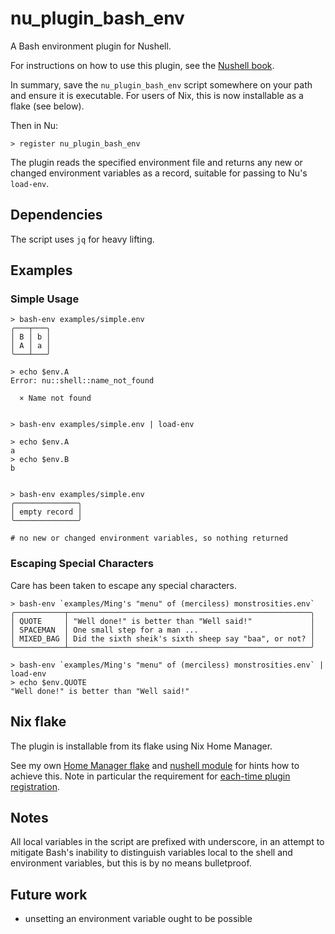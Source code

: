 # nu_plugin_bash_env

A Bash environment plugin for Nushell.

For instructions on how to use this plugin, see the [Nushell book](https://www.nushell.sh/book/plugins.html).

In summary, save the `nu_plugin_bash_env` script somewhere on your path and ensure it is executable.
For users of Nix, this is now installable as a flake (see below).

Then in Nu:
```
> register nu_plugin_bash_env
```

The plugin reads the specified environment file and returns any new or changed environment variables as a record, suitable for passing to Nu's `load-env`.

## Dependencies

The script uses `jq` for heavy lifting.

## Examples

### Simple Usage
```
> bash-env examples/simple.env
╭───┬───╮
│ B │ b │
│ A │ a │
╰───┴───╯

> echo $env.A
Error: nu::shell::name_not_found

  × Name not found


> bash-env examples/simple.env | load-env

> echo $env.A
a
> echo $env.B
b


> bash-env examples/simple.env
╭──────────────╮
│ empty record │
╰──────────────╯

# no new or changed environment variables, so nothing returned

```

### Escaping Special Characters

Care has been taken to escape any special characters.

```
> bash-env `examples/Ming's "menu" of (merciless) monstrosities.env`
╭───────────┬──────────────────────────────────────────────────────╮
│ QUOTE     │ "Well done!" is better than "Well said!"             │
│ SPACEMAN  │ One small step for a man ...                         │
│ MIXED_BAG │ Did the sixth sheik's sixth sheep say "baa", or not? │
╰───────────┴──────────────────────────────────────────────────────╯

> bash-env `examples/Ming's "menu" of (merciless) monstrosities.env` | load-env
> echo $env.QUOTE
"Well done!" is better than "Well said!"
```

## Nix flake

The plugin is installable from its flake using Nix Home Manager.

See my own [Home Manager flake](https://github.com/tesujimath/home.nix/blob/main/flake.nix#L12) and [nushell module](https://github.com/tesujimath/home.nix/blob/main/modules/nushell/default.nix) for hints how to achieve this.  Note in particular the requirement for [each-time plugin registration](https://github.com/tesujimath/home.nix/blob/main/modules/nushell/config.nu#L761).

## Notes

All local variables in the script are prefixed with underscore, in an attempt to mitigate Bash's inability to distinguish variables local to the shell and environment variables, but this is by no means bulletproof.

## Future work

- unsetting an environment variable ought to be possible
